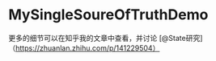 # MySingleSoureOfTruthDemo
更多的细节可以在知乎我的文章中查看，并讨论
[@State研究]（https://zhuanlan.zhihu.com/p/141229504）
